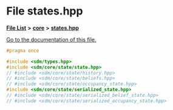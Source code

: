 
# File states.hpp

[**File List**](files.md) **>** [**core**](dir_92216a09053680f71034e5e26026ee62.md) **>** [**states.hpp**](states_8hpp.md)

[Go to the documentation of this file.](states_8hpp.md) 


````cpp
#pragma once

#include <sdm/types.hpp>
#include <sdm/core/state/state.hpp>
// #include <sdm/core/state/history.hpp>
// #include <sdm/core/state/beliefs.hpp>
// #include <sdm/core/state/occupancy_state.hpp>
#include <sdm/core/state/serialized_state.hpp>
// #include <sdm/core/state/serialized_belief_state.hpp>
// #include <sdm/core/state/serialized_occupancy_state.hpp>
````

